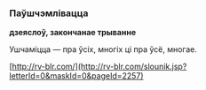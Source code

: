 ### Паўшчэмлівацца
**дзеяслоў, закончанае трыванне**

Ушчаміцца — пра ўсіх, многіх ці пра ўсё, многае.

<a rel="author">[http://rv-blr.com/](http://rv-blr.com/slounik.jsp?letterId=0&maskId=0&pageId=2257)</a>
